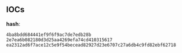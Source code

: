 
## IOCs

__hash__:

```text
4ba8bdd684441ef9f6f9ac7de7edb28b
2e7ea6b082180d3d25aa4269efa74cd410315617
ea2312ad6f7ace12c5e9f54becead82927d23e6707c27a6db4c9fd82ebf62718
```